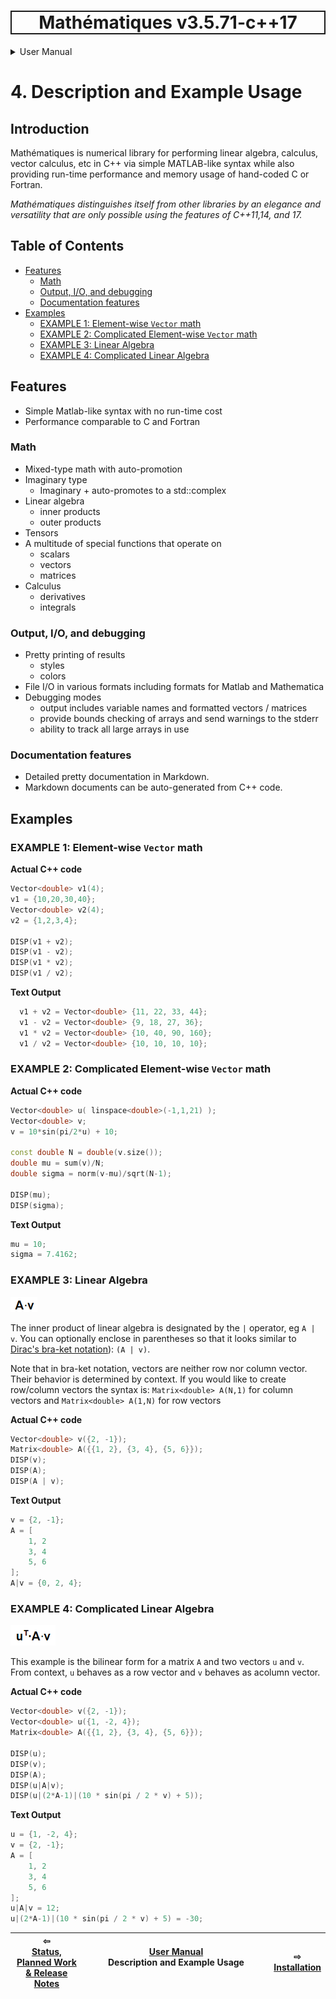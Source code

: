 <h1 style='border: 2px solid; text-align: center'>Mathématiques v3.5.71-c++17</h1>

<details>

<summary>User Manual</summary>

# [User Manual](../README.md)<br>
1. [About](../about/README.md)<br>
2. [License](../license/README.md)<br>
3. [Status, Planned Work & Release Notes](../status-release/README.md)<br>
4. _Description and Example Usage_ <br>
5. [Installation](../installation/README.md)<br>
6. [Your First Mathématiques Project](../first-project/README.md)<br>
7. [Usage Guide: Syntax, Data Types, Functions, etc](../usage-guide/README.md)<br>
8. [Benchmarks](../benchmarks/README.md)<br>
9. [Tests](../test/README.md)<br>
10. [Developer Guide: Modifying and Extending Mathématiques](../developer-guide/README.md)<br>


</details>



# 4. Description and Example Usage


## Introduction

Mathématiques is numerical library for performing linear algebra, calculus, vector calculus, etc in C++ via simple MATLAB-like syntax while also providing run-time performance and memory usage of hand-coded C or Fortran.

_Mathématiques distinguishes itself from other libraries by an elegance and versatility that are only possible using the features of C++11,14, and 17._


## Table of Contents

+ [Features](#features)
  + [Math](#math)
  + [Output, I/O, and debugging](#output)
  + [Documentation features](#documentation-features)
+ [Examples](#examples)
  + [EXAMPLE 1: Element-wise `Vector` math](#example-1)
  + [EXAMPLE 2: Complicated Element-wise `Vector` math](#example-2)
  + [EXAMPLE 3: Linear Algebra](#example-3)
  + [EXAMPLE 4: Complicated Linear Algebra](#example-4)


## Features
+ Simple Matlab-like syntax with no run-time cost
+ Performance comparable to C and Fortran

### Math
+ Mixed-type math with auto-promotion
+ Imaginary type
  + Imaginary<double> + <double> auto-promotes to a std::complex<double>
+ Linear algebra
  + inner products
  + outer products
+ Tensors
+ A multitude of special functions that operate on
  + scalars
  + vectors
  + matrices
+ Calculus
  + derivatives
  + integrals

<a name="#output"></a>
### Output, I/O, and debugging
+ Pretty printing of results
  + styles
  + colors
+ File I/O in various formats including formats for Matlab and Mathematica
+ Debugging modes
  + output includes variable names and formatted vectors / matrices
  + provide bounds checking of arrays and send warnings to the stderr
  + ability to track all large arrays in use

### Documentation features
+ Detailed pretty documentation in Markdown.  
+ Markdown documents can be auto-generated from C++ code.

## Examples

<a name="example-1"></a>
### EXAMPLE 1: Element-wise `Vector` math

**Actual C++ code**
```C++
Vector<double> v1(4);
v1 = {10,20,30,40}; 
Vector<double> v2(4);
v2 = {1,2,3,4}; 

DISP(v1 + v2);
DISP(v1 - v2);
DISP(v1 * v2);
DISP(v1 / v2);
```

**Text Output**
```C++
  v1 + v2 = Vector<double> {11, 22, 33, 44}; 
  v1 - v2 = Vector<double> {9, 18, 27, 36}; 
  v1 * v2 = Vector<double> {10, 40, 90, 160}; 
  v1 / v2 = Vector<double> {10, 10, 10, 10}; 
```

<a name="example-2"></a>
### EXAMPLE 2: Complicated Element-wise `Vector` math

**Actual C++ code**
```C++
Vector<double> u( linspace<double>(-1,1,21) );
Vector<double> v;
v = 10*sin(pi/2*u) + 10;

const double N = double(v.size());
double mu = sum(v)/N;
double sigma = norm(v-mu)/sqrt(N-1);

DISP(mu);
DISP(sigma);
```

**Text Output**
```C++
mu = 10; 
sigma = 7.4162; 
```

<a name="example-3"></a>
### EXAMPLE 3: Linear Algebra

![A dot V](A-dot-v.png)

The inner product of linear algebra is designated by the `|` operator, eg ```A | v```.  You can optionally enclose in parentheses so that it looks similar to [Dirac's bra-ket notation](https://en.wikipedia.org/wiki/Bra%E2%80%93ket_notation)): ```(A | v)```.

Note that in bra-ket notation, vectors are neither row nor column vector.  Their behavior is determined by context.   If you would like to create row/column vectors the syntax is: ```Matrix<double> A(N,1)``` for column vectors and ```Matrix<double> A(1,N)``` for row vectors


**Actual C++ code**
```C++
Vector<double> v({2, -1});
Matrix<double> A({{1, 2}, {3, 4}, {5, 6}});
DISP(v);
DISP(A);
DISP(A | v);
```

**Text Output**
```C++
v = {2, -1}; 
A = [
    1, 2
    3, 4
    5, 6
]; 
A|v = {0, 2, 4}; 
```
<a name="example-4"></a>
### EXAMPLE 4: Complicated Linear Algebra

![u dot A dot V](u-dot-A-dot-v.png)

This example is the bilinear form for a matrix ```A``` and two vectors ```u``` and ```v```.  From context, ```u``` behaves as a row vector and ```v``` behaves as acolumn vector.

**Actual C++ code**
```C++
Vector<double> v({2, -1});
Vector<double> u({1, -2, 4});
Matrix<double> A({{1, 2}, {3, 4}, {5, 6}});

DISP(u);
DISP(v);
DISP(A);
DISP(u|A|v);
DISP(u|(2*A-1)|(10 * sin(pi / 2 * v) + 5));
```

**Text Output**
```C++
u = {1, -2, 4}; 
v = {2, -1}; 
A = [
    1, 2
    3, 4
    5, 6
]; 
u|A|v = 12; 
u|(2*A-1)|(10 * sin(pi / 2 * v) + 5) = -30; 
```



| ⇦ <br />[Status, Planned Work & Release Notes](../status-release/README.md)  | [User Manual](../README.md)<br />Description and Example Usage<br /><img width=1000/> | ⇨ <br />[Installation](../installation/README.md)   |
| ------------ | :-------------------------------: | ------------ |

